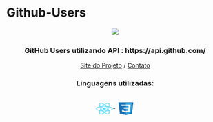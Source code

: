 # Github-Users

<p align="center">
  <img src="https://i.imgur.com/K9yaeZq.png" width="350">
  <h3 align="center">GitHub Users utilizando API : https://api.github.com/</h3>
</p>
<p align="center"> 
  <a href="https://igor-v-santana.github.io/GithubUsers-React//">Site do Projeto</a> /
  <a href="https://www.linkedin.com/in/igor-santanaa/">Contato</a>
</p>

 <h3 align="center">Linguagens utilizadas:</h3>
 <div style="display: inline_block" align="center"><br>
  <img align="center" alt="Igor-React" height="30" width="40" src="https://raw.githubusercontent.com/devicons/devicon/master/icons/react/react-original.svg">-
  <img align="center" alt="Rafa-CSS" height="30" width="40" src="https://raw.githubusercontent.com/devicons/devicon/master/icons/css3/css3-original.svg">
<div> 
